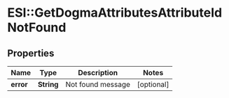 # ESI::GetDogmaAttributesAttributeIdNotFound

## Properties
Name | Type | Description | Notes
------------ | ------------- | ------------- | -------------
**error** | **String** | Not found message | [optional] 

